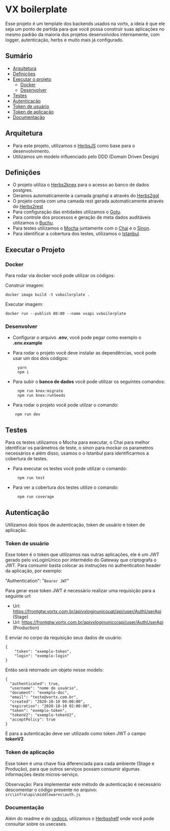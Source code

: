 # VX boilerplate

Esse projeto é um template dos backends usados na vortx, a ideia é que ele seja um ponto de  partida para que você possa construir suas aplicações no mesmo padrão da maioria dos projetos desenvolvidos internamente, com logger, autenticação, herbs e muito mais já configurado. 
## Sumário
- [Arquitetura](##Arquitetura)
- [Definições](##Definições)
- [Executar o projeto](##Executar-o-Projeto)
	- [Docker](###Docker)
	- [Desenvolver](###Desenvolver)
- [Testes](##Testes)
- [Autenticação](##Autenticação)
- [Token de usuário](###Token-de-usuário)
- [Token de aplicação](###Token-de-aplicação)
- [Documentação](###Documentação)


## Arquitetura

- Para este projeto, utilizamos o [HerbsJS](https://github.com/herbsjs) como base para o desenvolvimento.
- Utilizamos um modelo influenciado pelo DDD (Domain Driven Design) 

## Definições

- O projeto utiliza o [Herbs2knex](https://github.com/herbsjs/herbs2knex) para o acesso ao banco de dados postgres.
- Geramos automaticamente a camada graphql a através do [Herbs2gql](https://github.com/herbsjs/herbs2gql) 
- O projeto conta com uma camada rest gerada automaticamente através do [Herbs2rest](https://github.com/herbsjs/herbs2rest) 
- Para configuração das entidades utilizamos o [Gotu](https://github.com/herbsjs/gotu).
- Para controle dos processos e geração de meta dados auditáveis utilizamos o [Buchu](https://github.com/herbsjs/buchu).
- Para testes utilizamos o [Mocha](https://mochajs.org/) juntamente com o [Chai](https://www.chaijs.com/) e o [Sinon](https://sinonjs.org/).
- Para identificar a cobertura dos testes, utilizamos o [Istanbul](https://istanbul.js.org/).

## Executar o Projeto
### Docker
Para rodar via docker você pode utilizar os códigos:

Construir imagem:    

	docker image build -t vxboilerplate .

Executar imagem:
  
    docker run --publish 80:80 --name vxapi vxboilerplate

### Desenvolver
- Configurar o arquivo **.env**, você pode pegar como exemplo o **.env.example**
- Para rodar o projeto você deve instalar as dependências, você pode usar um dos dois códigos:
	
		yarn
		npm i
	
- Para subir o **banco de dados** você pode utilizar os seguintes comandos:
	
		npm run knex:migrate
		npm run knex:runSeeds
 
 - Para rodar o projeto você pode utilzar o comando:
 
		npm run dev

## Testes
Para os testes utilizamos o Mocha para executar, o Chai para melhor identificar os parâmetros de teste, o sinon para mockar os parametros necessários e além disso, usamos o o Istanbul para identificarmos a cobertura de testes.

- Para executar os testes você pode utilizar o comando:

		npm run test
	
- Para ver a cobertura dos testes utilize o comando:

		npm run coverage  

## Autenticação
Utilizamos dois tipos de autenticação, token de usuário e token de aplicação.

### Token de usuário
Esse token é o token que utilizamos nas outras aplicações, ele é um JWT gerado pelo vxLoginUnico por intermédio do Gateway que criptografa o JWT. Para consumir basta colocar as instruções no authentication header da aplicação, por exemplo:

"Authentication": "`Bearer JWT`"

Para gerar esse token JWT é necessário realizar uma requisição para a seguinte url:

 - Url: https://frontgtw.vortx.com.br/apivxloginunicouat/api/user/AuthUserApi (Stage)
 - Url: https://frontgtw.vortx.com.br/apivxloginunico/api/user/AuthUserApi (Production)

E enviar no corpo da requisição seus dados de usuário:

```
{
	"token": "exemplo-token",
	"login": "exemplo-login"
}
```

Então será retornado um objeto nesse modelo:

```
{
  "authenticated": true,
  "username": "nome do usuário",
  "document": "exemplo-doc",
  "email": "teste@vortx.com.br",
  "created": "2020-10-10 00:00:00",
  "expiration": "2020-10-10 02:00:00",
  "token": "exemplo-token",
  "tokenV2": "exemplo-tokenV2",
  "acceptPolicy": true
}
```

E para a autenticação deve ser utilizado como token JWT o campo **tokenV2**.

### Token de aplicação
Esse token é uma chave fixa diferenciada para cada ambiente (Stage e Produção), para que outros serviços possam consumir algumas informações deste micros-serviço.

Observação: Para implementar este método de autenticação é necessário descomentar o código presente no arquivo: ```src\infra\api\middlewares\auth.js```

### Documentação
Além do readme e do [vxdocs](https://docs.vortx.com.br/), utilizamos o [Herbsshelf](https://github.com/herbsjs/herbsshelf) onde você pode consultar sobre os usecases.